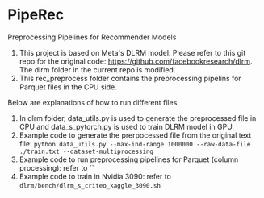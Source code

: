 # PipeRec
Preprocessing Pipelines for Recommender Models
1. This project is based on Meta's DLRM model. Please refer to this git repo for the original code: https://github.com/facebookresearch/dlrm. The dlrm folder in the current repo is modified.
2. This rec_preprocess folder contains the preprocessing pipelins for Parquet files in the CPU side.

Below are explanations of how to run different files.
1. In dlrm folder, data_utils.py is used to generate the preprocessed file in CPU and data_s_pytorch.py is used to train DLRM model in GPU.
2. Example code to generate the prerpocessed file from the original text file: `python data_utils.py --max-ind-range 1000000 --raw-data-file ./train.txt --dataset-multiprocessing`
3. Example code to run preprocessing pipelines for Parquet (column processing): refer to ``
4. Example code to train in Nvidia 3090: refer to `dlrm/bench/dlrm_s_criteo_kaggle_3090.sh`

